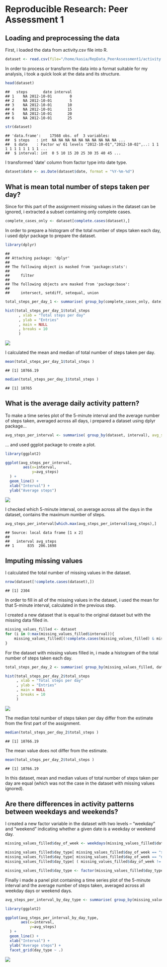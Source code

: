 # Reproducible Research: Peer Assessment 1



## Loading and preprocessing the data
First, i loaded the data from activity.csv file into R.

```r
dataset <- read.csv(file="/home/kasia/RepData_PeerAssessment1/activity.csv", header=TRUE, sep=",")
```
In order to process or transform the data into a format suitable for my analysis, i took a quick look
at the data and its structure.

```r
head(dataset)
```

```
##   steps       date interval
## 1    NA 2012-10-01        0
## 2    NA 2012-10-01        5
## 3    NA 2012-10-01       10
## 4    NA 2012-10-01       15
## 5    NA 2012-10-01       20
## 6    NA 2012-10-01       25
```

```r
str(dataset)
```

```
## 'data.frame':	17568 obs. of  3 variables:
##  $ steps   : int  NA NA NA NA NA NA NA NA NA NA ...
##  $ date    : Factor w/ 61 levels "2012-10-01","2012-10-02",..: 1 1 1 1 1 1 1 1 1 1 ...
##  $ interval: int  0 5 10 15 20 25 30 35 40 45 ...
```
I transformed 'date' column from factor type into date type.

```r
dataset$date <- as.Date(dataset$date, format = "%Y-%m-%d")
```

## What is mean total number of steps taken per day?
Since for this part of the assignment missing values in the dataset can be ignored, i extracted a subset containing only complete cases.

```r
complete_cases_only <- dataset[complete.cases(dataset),]
```
In order to prepare a histogram of the total number of steps taken each day, i used dplyr package to prepare the dataset. 

```r
library(dplyr)
```

```
## 
## Attaching package: 'dplyr'
## 
## The following object is masked from 'package:stats':
## 
##     filter
## 
## The following objects are masked from 'package:base':
## 
##     intersect, setdiff, setequal, union
```

```r
total_steps_per_day_1 <- summarise( group_by(complete_cases_only, date), total_steps = sum(steps))

hist(total_steps_per_day_1$total_steps
      , xlab = "Total steps per day"
      , ylab = "Entries"
      , main = NULL
      , breaks = 10
      )
```

![](figure/unnamed-chunk-6-1.png) 

I calculated the mean and median of total number of steps taken per day.

```r
mean(total_steps_per_day_1$total_steps )
```

```
## [1] 10766.19
```

```r
median(total_steps_per_day_1$total_steps )
```

```
## [1] 10765
```

## What is the average daily activity pattern?
To make a time series plot of the 5-minute interval and the average number of steps taken, averaged across all days, i prepared a dataset using dplyr package...

```r
avg_steps_per_interval <- summarise( group_by(dataset, interval), avg_steps = mean(steps, na.rm = TRUE))
```
... and used ggplot package to create a plot.

```r
library(ggplot2)

ggplot(avg_steps_per_interval,
        aes(x=interval,
            y=avg_steps)
  ) +
  geom_line() +  
  xlab("Interval") +
  ylab("Average steps")
```

![](figure/unnamed-chunk-9-1.png) 

I checked which 5-minute interval, on average across all the days in the dataset, contains the maximum number of steps.

```r
avg_steps_per_interval[which.max(avg_steps_per_interval$avg_steps),]
```

```
## Source: local data frame [1 x 2]
## 
##   interval avg_steps
## 1      835  206.1698
```

## Imputing missing values
I calculated the total number of missing values in the dataset.

```r
nrow(dataset[!complete.cases(dataset),])
```

```
## [1] 2304
```
In order to fill in all of the missing values in the dataset, i used the mean for that 5-minute interval, calculated in the previous step. 

I created a new dataset that is equal to the original dataset but with the missing data filled in.

```r
missing_values_filled <- dataset
for (i in 0:max(missing_values_filled$interval)){
    missing_values_filled[(!complete.cases(missing_values_filled) & missing_values_filled$interval == i) , 1 ]  <-  avg_steps_per_interval[avg_steps_per_interval$interval == i, 2]
}
```

For the dataset with missing values filled in, i made a histogram of the total number of steps taken each day.

```r
total_steps_per_day_2 <- summarise( group_by(missing_values_filled, date), total_steps = sum(steps))

hist(total_steps_per_day_2$total_steps
     , xlab = "Total steps per day"
     , ylab = "Entries"
     , main = NULL
     , breaks = 10
     )
```

![](figure/unnamed-chunk-13-1.png) 


The median total number of steps taken per day differ from the estimate from the first part of the assignment.  

```r
median(total_steps_per_day_2$total_steps )
```

```
## [1] 10766.19
```
The mean value does not differ from the estimate.

```r
mean(total_steps_per_day_2$total_steps )
```

```
## [1] 10766.19
```

In this dataset, mean and median values of total number of steps taken per day are equal (which was not the case in the dataset with missing values ignored).

## Are there differences in activity patterns between weekdays and weekends?
I created a new factor variable in the dataset with two levels – “weekday” and “weekend” indicating whether a given date is a weekday or weekend day.

```r
missing_values_filled$day_of_week <- weekdays(missing_values_filled$date) 

missing_values_filled$day_type[ missing_values_filled$day_of_week == "sobota"] <- "weekend"
missing_values_filled$day_type[ missing_values_filled$day_of_week == "niedziela"] <- "weekend"
missing_values_filled$day_type[ ( missing_values_filled$day_of_week != "niedziela" & missing_values_filled$day_of_week != "sobota") ] <- "weekday"

missing_values_filled$day_type <- factor(missing_values_filled$day_type)
```

Finally i made a panel plot containing a time series plot of the 5-minute interval and the average number of steps taken, averaged across all weekday days or weekend days.

```r
avg_steps_per_interval_by_day_type <- summarise( group_by(missing_values_filled, interval, day_type), avg_steps = mean(steps))

library(ggplot2)

ggplot(avg_steps_per_interval_by_day_type,
       aes(x=interval,
           y=avg_steps)
  ) +
  geom_line() +  
  xlab("Interval") +
  ylab("Average steps") +
  facet_grid(day_type ~ .)
```

![](figure/unnamed-chunk-17-1.png) 

